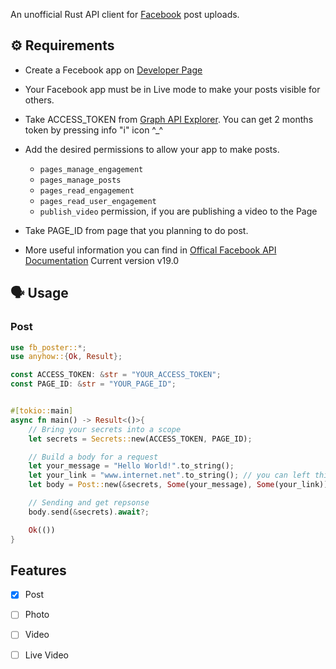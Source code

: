 An unofficial Rust API client for [Facebook](https://facebook.com/) post uploads.

## ⚙️ Requirements

- Create a Fecebook app on [Developer Page](https://developers.facebook.com/)

- Your Facebook app must be in Live mode to make your posts visible for others.

- Take ACCESS_TOKEN from [Graph API Explorer](https://developers.facebook.com/tools/explorer/).
You can get 2 months token by pressing info "i" icon ^_^

- Add the desired permissions to allow your app to make posts.
    - ```pages_manage_engagement```
    - ```pages_manage_posts```
    - ```pages_read_engagement```
    - ```pages_read_user_engagement```
    - ```publish_video``` permission, if you are publishing a video to the Page

- Take PAGE_ID from page that you planning to do post.

- More useful information you can find in [Offical Facebook API Documentation](https://developers.facebook.com/docs/graph-api/)
Current version v19.0

## 🗣️ Usage

### Post

```rust
use fb_poster::*;
use anyhow::{Ok, Result};

const ACCESS_TOKEN: &str = "YOUR_ACCESS_TOKEN";
const PAGE_ID: &str = "YOUR_PAGE_ID";


#[tokio::main]
async fn main() -> Result<()>{
    // Bring your secrets into a scope
    let secrets = Secrets::new(ACCESS_TOKEN, PAGE_ID);

    // Build a body for a request
    let your_message = "Hello World!".to_string();
    let your_link = "www.internet.net".to_string(); // you can left this field as None 
    let body = Post::new(&secrets, Some(your_message), Some(your_link)); // if you don't want upload a link

    // Sending and get repsonse
    body.send(&secrets).await?;

    Ok(())
}
```


## Features

- [x] Post
- [ ] Photo
- [ ] Video
- [ ] Live Video

